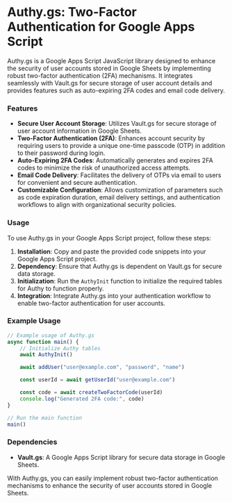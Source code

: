 # Authy.gs: Two-Factor Authentication for Google Apps Script

Authy.gs is a Google Apps Script JavaScript library designed to enhance the security of user accounts stored in Google Sheets by implementing robust two-factor authentication (2FA) mechanisms. It integrates seamlessly with Vault.gs for secure storage of user account details and provides features such as auto-expiring 2FA codes and email code delivery.

### Features
- **Secure User Account Storage**: Utilizes Vault.gs for secure storage of user account information in Google Sheets.
- **Two-Factor Authentication (2FA)**: Enhances account security by requiring users to provide a unique one-time passcode (OTP) in addition to their password during login.
- **Auto-Expiring 2FA Codes**: Automatically generates and expires 2FA codes to minimize the risk of unauthorized access attempts.
- **Email Code Delivery**: Facilitates the delivery of OTPs via email to users for convenient and secure authentication.
- **Customizable Configuration**: Allows customization of parameters such as code expiration duration, email delivery settings, and authentication workflows to align with organizational security policies.

### Usage
To use Authy.gs in your Google Apps Script project, follow these steps:

1. **Installation**: Copy and paste the provided code snippets into your Google Apps Script project.
2. **Dependency**: Ensure that Authy.gs is dependent on Vault.gs for secure data storage.
3. **Initialization**: Run the `AuthyInit` function to initialize the required tables for Authy to function properly.
4. **Integration**: Integrate Authy.gs into your authentication workflow to enable two-factor authentication for user accounts.

### Example Usage
```javascript
// Example usage of Authy.gs
async function main() {
    // Initialize Authy tables
    await AuthyInit()

    await addUser("user@example.com", "password", "name")

    const userId = await getUserId("user@example.com")

    const code = await createTwoFactorCode(userId)
    console.log("Generated 2FA code:", code)
}

// Run the main function
main()
```

### Dependencies
- **Vault.gs**: A Google Apps Script library for secure data storage in Google Sheets.

With Authy.gs, you can easily implement robust two-factor authentication mechanisms to enhance the security of user accounts stored in Google Sheets.
